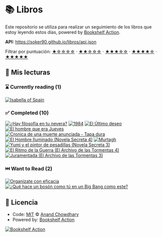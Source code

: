 # 📚 Libros

Este repositorio se utiliza para realizar un seguimiento de los libros que estoy leyendo estos días, powered by [Bookshelf Action](https://github.com/AnandChowdhary/bookshelf-action).

**API:** https://soker90.github.io/libros/api.json

Filtrar por puntuación:
[★☆☆☆☆](https://github.com/soker90/libros/issues?q=is:issue+label:%22rating:+1/5%22+) ·
[★★☆☆☆](https://github.com/soker90/libros/issues?q=is:issue+label:%22rating:+2/5%22+) ·
[★★★☆☆](https://github.com/soker90/libros/issues?q=is:issue+label:%22rating:+3/5%22+) ·
[★★★★☆](https://github.com/soker90/libros/issues?q=is:issue+label:%22rating:+4/5%22+) ·
[★★★★★](https://github.com/soker90/libros/issues?q=is:issue+label:%22rating:+5/5%22+)

## 📖 Mis lecturas

<!--start:bookshelf-action-->
### ⌛ Currently reading (1)

[![Isabella of Spain](https://images.weserv.nl/?url=http%3A%2F%2Fbooks.google.com%2Fbooks%2Fcontent%3Fid%3DM_mwngEACAAJ%26printsec%3Dfrontcover%26img%3D1%26zoom%3D1%26source%3Dgbs_api&w=128&h=196&fit=contain)](https://github.com/soker90/libros/issues/16 "Isabella of Spain by William Thomas Walsh")

### ✅ Completed (10)

[![¿Hay filosofía en tu nevera?](https://images.weserv.nl/?url=http%3A%2F%2Fbooks.google.com%2Fbooks%2Fcontent%3Fid%3DJUnJEAAAQBAJ%26printsec%3Dfrontcover%26img%3D1%26zoom%3D1%26edge%3Dcurl%26source%3Dgbs_api&w=128&h=196&fit=contain)](https://github.com/soker90/libros/issues/30 "¿Hay filosofía en tu nevera? by Enric F. Gel completed in 1 month on October 2024")
[![1984](https://images.weserv.nl/?url=http%3A%2F%2Fbooks.google.com%2Fbooks%2Fcontent%3Fid%3Duyr8BAAAQBAJ%26printsec%3Dfrontcover%26img%3D1%26zoom%3D1%26edge%3Dcurl%26source%3Dgbs_api&w=128&h=196&fit=contain)](https://github.com/soker90/libros/issues/25 "1984 by George Orwell completed in 1 month on September 2024")
[![El Último deseo](https://images.weserv.nl/?url=https%3A%2F%2Ftse2.mm.bing.net%2Fth%3Fq%3DEl%2520%25C3%259Altimo%2520deseo%2520by%2520Andrzej%2520Sapkowski%26w%3D256%26c%3D7%26rs%3D1%26p%3D0%26dpr%3D3%26pid%3D1.7%26mkt%3Den-IN%26adlt%3Dmoderate&w=128&h=196&fit=contain)](https://github.com/soker90/libros/issues/28 "El Último deseo by Andrzej Sapkowski completed in 55 seconds on August 2024")
[![El hombre que era Jueves](https://images.weserv.nl/?url=https%3A%2F%2Ftse2.mm.bing.net%2Fth%3Fq%3DEl%2520hombre%2520que%2520era%2520Jueves%2520by%2520G.%2520K.%2520Chesterton%26w%3D256%26c%3D7%26rs%3D1%26p%3D0%26dpr%3D3%26pid%3D1.7%26mkt%3Den-IN%26adlt%3Dmoderate&w=128&h=196&fit=contain)](https://github.com/soker90/libros/issues/26 "El hombre que era Jueves by G. K. Chesterton completed in 22 seconds on August 2024")
[![Cronica de una muerte anunciada - Tapa dura](https://images.weserv.nl/?url=http%3A%2F%2Fbooks.google.com%2Fbooks%2Fcontent%3Fid%3DbQ8_ckZEYDkC%26printsec%3Dfrontcover%26img%3D1%26zoom%3D1%26edge%3Dcurl%26source%3Dgbs_api&w=128&h=196&fit=contain)](https://github.com/soker90/libros/issues/18 "Cronica de una muerte anunciada - Tapa dura by Gabriel Garca̕ Mr̀quez completed in 1 day on March 2024")
[![El Hombre Iluminado (Novela Secreta 4)](https://images.weserv.nl/?url=http%3A%2F%2Fbooks.google.com%2Fbooks%2Fcontent%3Fid%3Dxn3aEAAAQBAJ%26printsec%3Dfrontcover%26img%3D1%26zoom%3D1%26edge%3Dcurl%26source%3Dgbs_api&w=128&h=196&fit=contain)](https://github.com/soker90/libros/issues/13 "El Hombre Iluminado (Novela Secreta 4) by Brandon Sanderson completed in 2 weeks on February 2024")
[![Murtagh](https://images.weserv.nl/?url=http%3A%2F%2Fbooks.google.com%2Fbooks%2Fcontent%3Fid%3DV6WvEAAAQBAJ%26printsec%3Dfrontcover%26img%3D1%26zoom%3D1%26edge%3Dcurl%26source%3Dgbs_api&w=128&h=196&fit=contain)](https://github.com/soker90/libros/issues/14 "Murtagh by Christopher Paolini completed in 1 week on February 2024")
[![Yumi y el pintor de pesadillas (Novela Secreta 3)](https://images.weserv.nl/?url=http%3A%2F%2Fbooks.google.com%2Fbooks%2Fcontent%3Fid%3DDDHFEAAAQBAJ%26printsec%3Dfrontcover%26img%3D1%26zoom%3D1%26edge%3Dcurl%26source%3Dgbs_api&w=128&h=196&fit=contain)](https://github.com/soker90/libros/issues/3 "Yumi y el pintor de pesadillas (Novela Secreta 3) by Brandon Sanderson completed in 2 months on November 2023")
[![El Ritmo de la Guerra (El Archivo de las Tormentas 4)](https://images.weserv.nl/?url=http%3A%2F%2Fbooks.google.com%2Fbooks%2Fcontent%3Fid%3DNFfuDwAAQBAJ%26printsec%3Dfrontcover%26img%3D1%26zoom%3D1%26edge%3Dcurl%26source%3Dgbs_api&w=128&h=196&fit=contain)](https://github.com/soker90/libros/issues/1 "El Ritmo de la Guerra (El Archivo de las Tormentas 4) by Brandon Sanderson completed in 1 month on November 2023")
[![Juramentada (El Archivo de las Tormentas 3)](https://images.weserv.nl/?url=http%3A%2F%2Fbooks.google.com%2Fbooks%2Fcontent%3Fid%3DucRODwAAQBAJ%26printsec%3Dfrontcover%26img%3D1%26zoom%3D1%26edge%3Dcurl%26source%3Dgbs_api&w=128&h=196&fit=contain)](https://github.com/soker90/libros/issues/4 "Juramentada (El Archivo de las Tormentas 3) by Brandon Sanderson completed in 2 weeks on August 2023")

### ⏭️ Want to Read (2)

[![Organízate con eficacia](https://images.weserv.nl/?url=https%3A%2F%2Ftse2.mm.bing.net%2Fth%3Fq%3DOrgan%25C3%25ADzate%2520con%2520eficacia%2520by%2520David%2520Allen%26w%3D256%26c%3D7%26rs%3D1%26p%3D0%26dpr%3D3%26pid%3D1.7%26mkt%3Den-IN%26adlt%3Dmoderate&w=128&h=196&fit=contain)](https://github.com/soker90/libros/issues/17 "Organízate con eficacia by David Allen completed in undefined on Invalid Date")
[![¿Qué hace un bosón como tú en un Big Bang como este?](https://images.weserv.nl/?url=http%3A%2F%2Fbooks.google.com%2Fbooks%2Fcontent%3Fid%3DLKaIEAAAQBAJ%26printsec%3Dfrontcover%26img%3D1%26zoom%3D1%26edge%3Dcurl%26source%3Dgbs_api&w=128&h=196&fit=contain)](https://github.com/soker90/libros/issues/7 "¿Qué hace un bosón como tú en un Big Bang como este? by Javier Santaolalla completed in undefined on Invalid Date")

<!--end:bookshelf-action-->

## 📄 Licencia

- Code: [MIT](./LICENSE) © [Anand Chowdhary](https://anandchowdhary.com)
- Powered by: [Bookshelf Action](https://github.com/AnandChowdhary/bookshelf-action)

[![Bookshelf Action](https://github.com/AnandChowdhary/bookshelf-action/blob/HEAD/assets/logo.svg)](https://github.com/AnandChowdhary/bookshelf-action)
